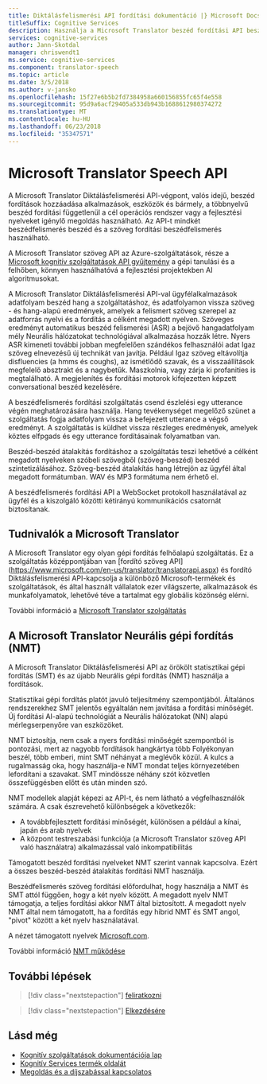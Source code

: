 ```yaml
---
title: Diktálásfelismerési API fordítási dokumentáció |} Microsoft Docs
titleSuffix: Cognitive Services
description: Használja a Microsoft Translator beszéd fordítási API beszéd-beszéd átalakítás hozzáadása és az alkalmazások szöveg fordítási beszédfelismerés.
services: cognitive-services
author: Jann-Skotdal
manager: chriswendt1
ms.service: cognitive-services
ms.component: translator-speech
ms.topic: article
ms.date: 3/5/2018
ms.author: v-jansko
ms.openlocfilehash: 15f27e6b5b2fd7384958a660156855fc65f4e558
ms.sourcegitcommit: 95d9a6acf29405a533db943b1688612980374272
ms.translationtype: MT
ms.contentlocale: hu-HU
ms.lasthandoff: 06/23/2018
ms.locfileid: "35347571"
---
```

# <a name="microsoft-translator-speech-api"></a>Microsoft Translator Speech API
A Microsoft Translator Diktálásfelismerési API-végpont, valós idejű, beszéd fordítások hozzáadása alkalmazások, eszközök és bármely, a többnyelvű beszéd fordítási függetlenül a cél operációs rendszer vagy a fejlesztési nyelveket igénylő megoldás használható. Az API-t mindkét beszédfelismerés beszéd és a szöveg fordítási beszédfelismerés használható.

A Microsoft Translator szöveg API az Azure-szolgáltatások, része a [Microsoft kognitív szolgáltatások API gyűjtemény](https://docs.microsoft.com/azure/#pivot=products&panel=cognitive) a gépi tanulási és a felhőben, könnyen használhatóvá a fejlesztési projektekben AI algoritmusokat.

A Microsoft Translator Diktálásfelismerési API-val ügyfélalkalmazások adatfolyam beszéd hang a szolgáltatáshoz, és adatfolyamon vissza szöveg - és hang-alapú eredmények, amelyek a felismert szöveg szerepel az adatforrás nyelvi és a fordítás a célként megadott nyelven. Szöveges eredményt automatikus beszéd felismerési (ASR) a bejövő hangadatfolyam mély Neurális hálózatokat technológiával alkalmazása hozzák létre. Nyers ASR kimeneti további jobban megfelelően szándékos felhasználói adat Igaz szöveg elnevezésű új technikát van javítja. Például Igaz szöveg eltávolítja disfluencies (a hmms és coughs), az ismétlődő szavak, és a visszaállítások megfelelő absztrakt és a nagybetűk. Maszkolnia, vagy zárja ki profanities is megtalálható. A megjelenítés és fordítási motorok kifejezetten képzett conversational beszéd kezelésére. 

A beszédfelismerés fordítási szolgáltatás csend észlelési egy utterance végén meghatározására használja. Hang tevékenységet megelőző szünet a szolgáltatás fogja adatfolyam vissza a befejezett utterance a végső eredményt. A szolgáltatás is küldhet vissza részleges eredmények, amelyek köztes elfpgads és egy utterance fordításainak folyamatban van. 

Beszéd-beszéd átalakítás fordításhoz a szolgáltatás teszi lehetővé a célként megadott nyelveken szóbeli szövegből (szöveg-beszéd) beszéd szintetizálásához. Szöveg-beszéd átalakítás hang létrejön az ügyfél által megadott formátumban. WAV és MP3 formátuma nem érhető el.

A beszédfelismerés fordítási API a WebSocket protokoll használatával az ügyfél és a kiszolgáló közötti kétirányú kommunikációs csatornát biztosítanak. 

## <a name="about-microsoft-translator"></a>Tudnivalók a Microsoft Translator
A Microsoft Translator egy olyan gépi fordítás felhőalapú szolgáltatás. Ez a szolgáltatás középpontjában van [fordító szöveg API] (https://www.microsoft.com/en-us/translator/translatorapi.aspx) és fordító Diktálásfelismerési API-kapcsolja a különböző Microsoft-termékek és szolgáltatások, és által használt vállalatok ezer világszerte, alkalmazások és munkafolyamatok, lehetővé téve a tartalmat egy globális közönség elérni.

További információ a [Microsoft Translator szolgáltatás](https://www.microsoft.com/en-us/translator/home.aspx)

## <a name="microsoft-translator-neural-machine-translation-nmt"></a>A Microsoft Translator Neurális gépi fordítás (NMT)
A Microsoft Translator Diktálásfelismerési API az örökölt statisztikai gépi fordítás (SMT) és az újabb Neurális gépi fordítás (NMT) használja a fordítások.

Statisztikai gépi fordítás platót javuló teljesítmény szempontjából. Általános rendszerekhez SMT jelentős egyáltalán nem javítása a fordítási minőségét. Új fordítási AI-alapú technológiát a Neurális hálózatokat (NN) alapú mérlegserpenyőre van eszközöket.

NMT biztosítja, nem csak a nyers fordítási minőségét szempontból is pontozási, mert az nagyobb fordítások hangkártya több Folyékonyan beszél, több emberi, mint SMT néhányat a meglévők közül. A kulcs a rugalmasság oka, hogy használja-e NMT mondat teljes környezetében lefordítani a szavakat. SMT mindössze néhány szót közvetlen összefüggésben előtt és után minden szó.

NMT modellek alapját képezi az API-t, és nem látható a végfelhasználók számára. A csak észrevehető különbségek a következők:
* A továbbfejlesztett fordítási minőségét, különösen a például a kínai, japán és arab nyelvek
* A központ testreszabási funkciója (a Microsoft Translator szöveg API való használatra) alkalmazással való inkompatibilitás

Támogatott beszéd fordítási nyelveket NMT szerint vannak kapcsolva. Ezért a összes beszéd-beszéd átalakítás fordítási NMT használja. 

Beszédfelismerés szöveg fordítási előfordulhat, hogy használja a NMT és SMT attól függően, hogy a két nyelv között. A megadott nyelv NMT támogatja, a teljes fordítási akkor NMT által biztosított. A megadott nyelv NMT által nem támogatott, ha a fordítás egy hibrid NMT és SMT angol, "pivot" között a két nyelv használatával. 

A nézet támogatott nyelvek [Microsoft.com](https://www.microsoft.com/en-us/translator/languages.aspx). 

További információ [NMT működése](https://www.microsoft.com/en-us/translator/mt.aspx#nnt)

## <a name="next-steps"></a>További lépések

> [!div class="nextstepaction"]
> [feliratkozni](translator-speech-how-to-signup.md)

> [!div class="nextstepaction"]
> [Elkezdésére](quickstarts/csharp.md)

## <a name="see-also"></a>Lásd még
- [Kognitív szolgáltatások dokumentációja lap](https://docs.microsoft.com/azure/#pivot=products&panel=cognitive)
- [Kognitív Services termék oldalát](https://azure.microsoft.com/services/cognitive-services/)
- [Megoldás és a díjszabással kapcsolatos](https://www.microsoft.com/en-us/translator/home.aspx) 
